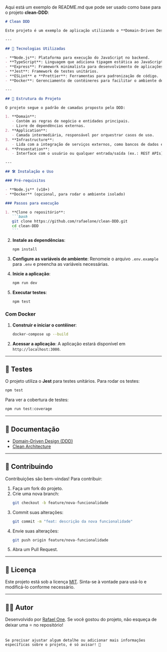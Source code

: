 Aqui está um exemplo de README.md que pode ser usado como base para o projeto **clean-DDD**:

````markdown
# Clean DDD

Este projeto é um exemplo de aplicação utilizando o **Domain-Driven Design (DDD)**, com foco em arquitetura limpa. Ele demonstra como estruturar um projeto seguindo as melhores práticas de design e desenvolvimento, organizando os módulos em camadas bem definidas.

---

## 🚀 Tecnologias Utilizadas

- **Node.js**: Plataforma para execução do JavaScript no backend.
- **TypeScript**: Linguagem que adiciona tipagem estática ao JavaScript.
- **Express**: Framework minimalista para desenvolvimento de aplicações web.
- **Jest**: Framework de testes unitários.
- **ESLint** e **Prettier**: Ferramentas para padronização de código.
- **Docker**: Gerenciamento de contêineres para facilitar o ambiente de desenvolvimento.

---

## 📂 Estrutura do Projeto

O projeto segue o padrão de camadas proposto pelo DDD:

1. **Domain**:
   - Contém as regras de negócio e entidades principais.
   - Livre de dependências externas.
2. **Application**:
   - Camada intermediária, responsável por orquestrar casos de uso.
3. **Infrastructure**:
   - Lida com a integração de serviços externos, como bancos de dados e APIs.
4. **Presentation**:
   - Interface com o usuário ou qualquer entrada/saída (ex.: REST APIs).

---

## 🛠️ Instalação e Uso

### Pré-requisitos

- **Node.js** (v18+)
- **Docker** (opcional, para rodar o ambiente isolado)

### Passos para execução

1. **Clone o repositório**:
   ```bash
   git clone https://github.com/rafaelone/clean-DDD.git
   cd clean-DDD
   ```
````

2. **Instale as dependências**:

   ```bash
   npm install
   ```

3. **Configure as variáveis de ambiente**:
   Renomeie o arquivo `.env.example` para `.env` e preencha as variáveis necessárias.

4. **Inicie a aplicação**:

   ```bash
   npm run dev
   ```

5. **Executar testes**:
   ```bash
   npm test
   ```

### Com Docker

1. **Construir e iniciar o contêiner**:

   ```bash
   docker-compose up --build
   ```

2. **Acessar a aplicação**:
   A aplicação estará disponível em `http://localhost:3000`.

---

## 🧪 Testes

O projeto utiliza o **Jest** para testes unitários. Para rodar os testes:

```bash
npm test
```

Para ver a cobertura de testes:

```bash
npm run test:coverage
```

---

## 📖 Documentação

- [Domain-Driven Design (DDD)](https://www.domainlanguage.com/ddd/)
- [Clean Architecture](https://8thlight.com/blog/uncle-bob/2012/08/13/the-clean-architecture.html)

---

## 🤝 Contribuindo

Contribuições são bem-vindas! Para contribuir:

1. Faça um fork do projeto.
2. Crie uma nova branch:
   ```bash
   git checkout -b feature/nova-funcionalidade
   ```
3. Commit suas alterações:
   ```bash
   git commit -m "feat: descrição da nova funcionalidade"
   ```
4. Envie suas alterações:
   ```bash
   git push origin feature/nova-funcionalidade
   ```
5. Abra um Pull Request.

---

## 📝 Licença

Este projeto está sob a licença [MIT](LICENSE). Sinta-se à vontade para usá-lo e modificá-lo conforme necessário.

---

## 👨‍💻 Autor

Desenvolvido por [Rafael One](https://github.com/rafaelone). Se você gostou do projeto, não esqueça de deixar uma ⭐ no repositório!

```

Se precisar ajustar algum detalhe ou adicionar mais informações específicas sobre o projeto, é só avisar! 🚀
```
